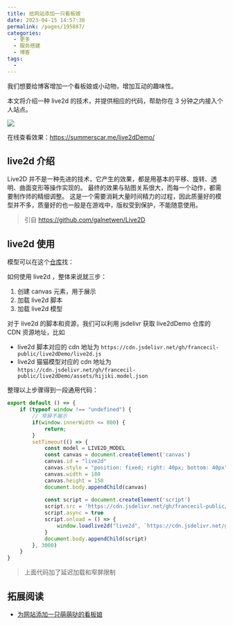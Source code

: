 ```yaml
---
title: 给网站添加一只看板娘
date: 2023-04-15 14:57:38
permalink: /pages/195887/
categories: 
  - 更多
  - 服务搭建
  - 博客
tags: 
  - 
---
```


我们想要给博客增加一个看板娘或小动物，增加互动的趣味性。

本文将介绍一种 live2d 的技术，并提供相应的代码，帮助你在 3 分钟之内接入个人站点。

<!-- more -->

![](https://cdn.jsdelivr.net/gh/summerscar/live2dDemo/screenshot/8.jpg)

在线查看效果：https://summerscar.me/live2dDemo/



## live2d 介绍

Live2D 并不是一种先进的技术，它产生的效果，都是用基本的平移、旋转、透明、曲面变形等操作实现的。 最终的效果与贴图关系很大，而每一个动作，都需要制作师的精细调整。 这是一个需要消耗大量时间精力的过程，因此质量好的模型并不多，质量好的也一般是在游戏中，版权受到保护，不能随意使用。
> 引自 https://github.com/galnetwen/Live2D






## live2d 使用

模型可以在这个[仓库](https://github.com/francecil-public/live2dDemo)找： 

如何使用 live2d ，整体来说就三步：
1. 创建 canvas 元素，用于展示
2. 加载 live2d 脚本
3. 加载 live2d 模型


对于 live2d 的脚本和资源，我们可以利用 jsdelivr 获取 live2dDemo 仓库的 CDN 资源地址，比如
- live2d 脚本对应的  cdn 地址为 `https://cdn.jsdelivr.net/gh/francecil-public/live2dDemo/live2d.js`
- live2d 猫猫模型对应的 cdn 地址为 `https://cdn.jsdelivr.net/gh/francecil-public/live2dDemo/assets/hijiki.model.json`

整理以上步骤得到一段通用代码：
```js
export default () => {
    if (typeof window !== "undefined") {
        // 窄屏不展示
        if(window.innerWidth <= 800) {
            return;
        }
        setTimeout(() => {
            const model = LIVE2D_MODEL
            const canvas = document.createElement('canvas')
            canvas.id = "live2d"
            canvas.style = "position: fixed; right: 40px; bottom: 40px";
            canvas.width = 180
            canvas.height = 150
            document.body.appendChild(canvas)
            
            const script = document.createElement('script')
            script.src = 'https://cdn.jsdelivr.net/gh/francecil-public/live2dDemo/live2d.js'
            script.async = true
            script.onload = () => {
                window.loadlive2d("live2d", `https://cdn.jsdelivr.net/gh/francecil-public/live2dDemo/assets/${model}/${model}.model.json`);
            }
            document.body.appendChild(script)
        }, 3000)
    }
}
```
> 上面代码加了延迟加载和窄屏限制

## 拓展阅读

- [为网站添加一只萌萌哒的看板娘](https://bytedance.feishu.cn/docx/doxcnYDI0GePwg6DIpGqUWXs0be)